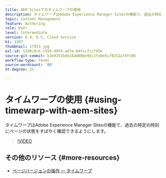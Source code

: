 ```yaml
---
title: AEM Sitesでのタイムワープの使用
description: タイムワープはAdobe Experience Manager Sitesの機能で、過去の特定の時刻にページの状態をすばやく確認できるようにします。
topic: Content Management
feature: Authoring
role: User
level: Intermediate
version: 6.4, 6.5, Cloud Service
kt: 3307
thumbnail: 17453.jpg
exl-id: 12d8c0c6-c556-49f4-a6fe-84fccfccf95e
source-git-commit: b3e9251bdb18a008be95c1fa9e5c79252a74fc98
workflow-type: tm+mt
source-wordcount: '80'
ht-degree: 2%

---
```


# タイムワープの使用 {#using-timewarp-with-aem-sites}

タイムワープはAdobe Experience Manager Sitesの機能で、過去の特定の時刻にページの状態をすばやく確認できるようにします。

>[!VIDEO](https://video.tv.adobe.com/v/17453?quality=12&learn=on)

## その他のリソース {#more-resources}

* [ページバージョンの操作 — タイムワープ](https://experienceleague.adobe.com/docs/experience-manager-cloud-service/sites/authoring/features/page-versions.html)
